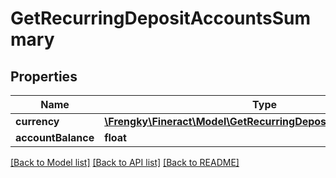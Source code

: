 # GetRecurringDepositAccountsSummary

## Properties
Name | Type | Description | Notes
------------ | ------------- | ------------- | -------------
**currency** | [**\Frengky\Fineract\Model\GetRecurringDepositAccountsCurrency**](GetRecurringDepositAccountsCurrency.md) |  | [optional] 
**accountBalance** | **float** |  | [optional] 

[[Back to Model list]](../../README.md#documentation-for-models) [[Back to API list]](../../README.md#documentation-for-api-endpoints) [[Back to README]](../../README.md)

